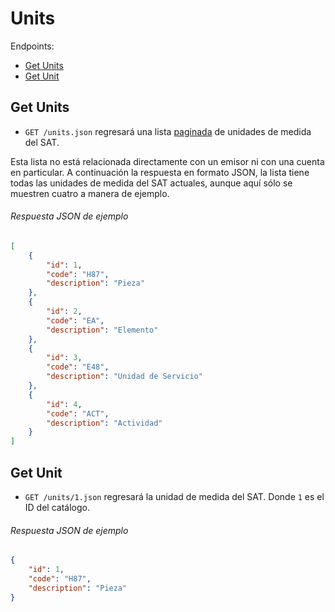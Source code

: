 
Units
=====

Endpoints:

- [Get Units](#get-units)
- [Get Unit](#get-unit)


Get Units
---------

* `GET /units.json` regresará una lista [paginada](https://github.com/avendaMX/api-doc/blob/master/README.md#paginación) de unidades de medida del SAT.

Esta lista no está relacionada directamente con un emisor ni con una cuenta en particular. A continuación la respuesta en formato JSON, la lista tiene todas las unidades de medida del SAT actuales, aunque aquí sólo se muestren cuatro a manera de ejemplo.

###### Respuesta JSON de ejemplo
```json
[
    {
        "id": 1,
        "code": "H87",
        "description": "Pieza"
    },
    {
        "id": 2,
        "code": "EA",
        "description": "Elemento"
    },
    {
        "id": 3,
        "code": "E48",
        "description": "Unidad de Servicio"
    },
    {
        "id": 4,
        "code": "ACT",
        "description": "Actividad"
    }
]
```

Get Unit
--------

* `GET /units/1.json` regresará la unidad de medida del SAT. Donde `1` es el ID del catálogo.


###### Respuesta JSON de ejemplo
```json
{
    "id": 1,
    "code": "H87",
    "description": "Pieza"
}
```